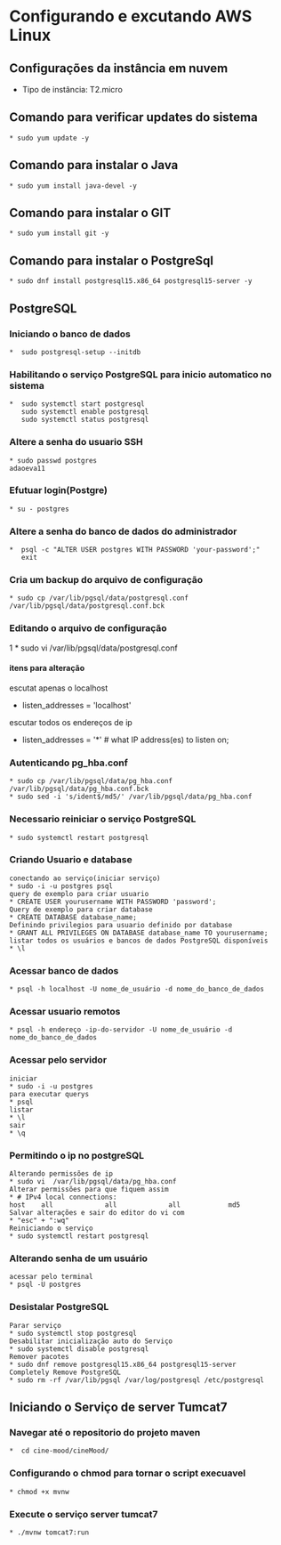 # Configurando e excutando AWS Linux

## Configurações da instância em nuvem
* Tipo de instância: T2.micro
## Comando para verificar updates do sistema
    * sudo yum update -y
## Comando para instalar o Java
    * sudo yum install java-devel -y
## Comando para instalar o GIT
    * sudo yum install git -y
## Comando para instalar o PostgreSql
    * sudo dnf install postgresql15.x86_64 postgresql15-server -y
## PostgreSQL
### Iniciando o banco de dados
    *  sudo postgresql-setup --initdb
### Habilitando o serviço PostgreSQL para inicio automatico no sistema
    *  sudo systemctl start postgresql
       sudo systemctl enable postgresql
       sudo systemctl status postgresql
### Altere a senha do usuario SSH
    * sudo passwd postgres 
    adaoeva11
### Efutuar login(Postgre)
    * su - postgres
### Altere a senha do banco de dados do administrador
    *  psql -c "ALTER USER postgres WITH PASSWORD 'your-password';"
       exit
### Cria um backup do arquivo de configuração
    * sudo cp /var/lib/pgsql/data/postgresql.conf /var/lib/pgsql/data/postgresql.conf.bck
### Editando o arquivo de configuração 
1    * sudo vi /var/lib/pgsql/data/postgresql.conf
#### itens para alteração
escutat apenas o localhost
* listen_addresses = 'localhost'

escutar todos os endereços de ip
* listen_addresses = '*' # what IP address(es) to listen on;
### Autenticando  pg_hba.conf
    * sudo cp /var/lib/pgsql/data/pg_hba.conf /var/lib/pgsql/data/pg_hba.conf.bck
    * sudo sed -i 's/ident$/md5/' /var/lib/pgsql/data/pg_hba.conf
### Necessario reiniciar o serviço PostgreSQL
    * sudo systemctl restart postgresql
### Criando Usuario e database
    conectando ao serviço(iniciar serviço)
    * sudo -i -u postgres psql 
    query de exemplo para criar usuario
    * CREATE USER yourusername WITH PASSWORD 'password';
    Query de exemplo para criar database
    * CREATE DATABASE database_name;
    Definindo privilegios para usuario definido por database
    * GRANT ALL PRIVILEGES ON DATABASE database_name TO yourusername;
    listar todos os usuários e bancos de dados PostgreSQL disponíveis
    * \l
### Acessar banco de dados
    * psql -h localhost -U nome_de_usuário -d nome_do_banco_de_dados
### Acessar usuario remotos
    * psql -h endereço -ip-do-servidor -U nome_de_usuário -d nome_do_banco_de_dados
### Acessar pelo servidor
    iniciar
    * sudo -i -u postgres
    para executar querys
    * psql
    listar
    * \l
    sair 
    * \q
### Permitindo o ip no postgreSQL 
    Alterando permissões de ip
    * sudo vi  /var/lib/pgsql/data/pg_hba.conf
    Alterar permissões para que fiquem assim
    * # IPv4 local connections:
    host    all             all             all            md5
    Salvar alterações e sair do editor do vi com 
    * "esc" + ":wq"
    Reiniciando o serviço
    * sudo systemctl restart postgresql
### Alterando senha de um usuário 
    acessar pelo terminal
    * psql -U postgres
    
### Desistalar PostgreSQL
    Parar serviço
    * sudo systemctl stop postgresql
    Desabilitar inicialização auto do Serviço
    * sudo systemctl disable postgresql
    Remover pacotes
    * sudo dnf remove postgresql15.x86_64 postgresql15-server
    Completely Remove PostgreSQL
    * sudo rm -rf /var/lib/pgsql /var/log/postgresql /etc/postgresql
## Iniciando o Serviço de server Tumcat7 
### Navegar até o repositorio do projeto maven
    *  cd cine-mood/cineMood/ 
### Configurando o chmod para tornar o script execuavel
    * chmod +x mvnw
### Execute o serviço server tumcat7
    * ./mvnw tomcat7:run

    
    
